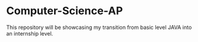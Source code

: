 # Computer-Science-AP
This repository will be showcasing my transition from basic level JAVA into an internship level.
